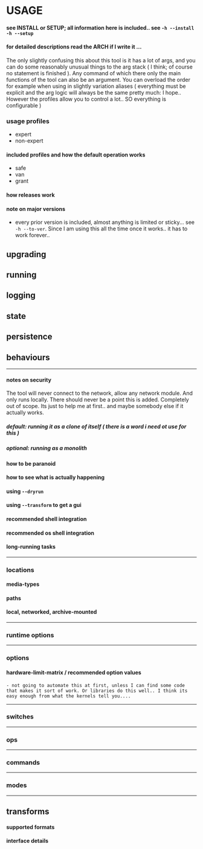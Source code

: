 # USAGE
#### see INSTALL or SETUP; all information here is included.. see `-h --install` `-h --setup`
#### for detailed descriptions read the ARCH if I write it ...

The only slightly confusing this about this tool is it has a lot of args, and you can do some reasonably unusual things to the arg stack ( I think; of course no statement is finished ). Any command of which there only the main functions of the tool can also be an argument. You can overload the order for example when using in slightly variation aliases ( everything must be explicit and the arg logic will always be the same pretty much: I hope.. However the profiles allow you to control a lot.. SO everything is configurable )

### usage profiles
  - expert
  - non-expert
#### included profiles and how the default operation works
  - safe
  - van
  - grant
#### how releases work 
#### note on major versions
- every prior version is included, almost anything is limited or sticky... see `-h --to-ver`. Since I am using this all the time once it works.. it has to work forever.. 
## upgrading
## running
## logging
## state
## persistence
## behaviours
----
#### notes on security

The tool will never connect to the network, allow any network module. And only runs locally. There should never be a point this is added. Completely out of scope. Its just to help me at first.. and maybe somebody else if it actually works.

##### default: running it as a clone of itself ( there is a word i need ot use for this )
##### optional: running as a monolith
#### how to be paranoid
#### how to see what is actually happening
#### using `--dryrun`
#### using `--transform` to get a gui
#### recommended shell integration
#### recommended os shell integration
#### long-running tasks
----
### locations
#### media-types
#### paths
#### local, networked, archive-mounted
----
### runtime options
----
### options
  #### hardware-limit-matrix / recommended option values
    - not going to automate this at first, unless I can find some code that makes it sort of work. Or libraries do this well.. I think its easy enough from what the kernels tell you....
----
### switches
----
### ops
----
### commands
----
### modes
----
## transforms
#### supported formats
#### interface details

